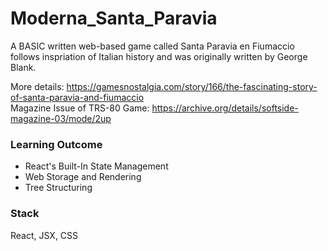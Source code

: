# Moderna_Santa_Paravia
A BASIC written web-based game called Santa Paravia en Fiumaccio follows inspriation of Italian history and was originally written by George Blank.

More details: https://gamesnostalgia.com/story/166/the-fascinating-story-of-santa-paravia-and-fiumaccio
<br />
Magazine Issue of TRS-80 Game: https://archive.org/details/softside-magazine-03/mode/2up

### Learning Outcome
- React's Built-In State Management
- Web Storage and Rendering
- Tree Structuring

### Stack 
React, JSX, CSS
